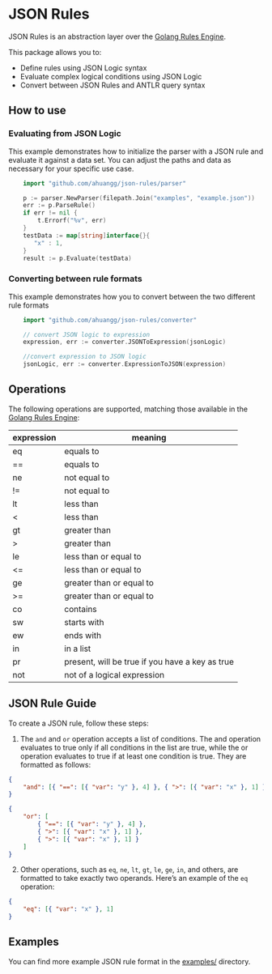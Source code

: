 # JSON Rules

JSON Rules is an abstraction layer over the [Golang Rules Engine](https://github.com/nikunjy/rules/blob/master/README.md).

This package allows you to:

-   Define rules using JSON Logic syntax
-   Evaluate complex logical conditions using JSON Logic
-   Convert between JSON Rules and ANTLR query syntax

## How to use

### Evaluating from JSON Logic

This example demonstrates how to initialize the parser with a JSON rule and evaluate it against a data set. You can adjust the paths and data as necessary for your specific use case.

```Go
    import "github.com/ahuangg/json-rules/parser"

    p := parser.NewParser(filepath.Join("examples", "example.json"))
	err := p.ParseRule()
    if err != nil {
        t.Errorf("%v", err)
    }
	testData := map[string]interface{}{
       "x" : 1,
    }
	result := p.Evaluate(testData)
```

### Converting between rule formats

This example demonstrates how you to convert between the two different rule formats

```Go
    import "github.com/ahuangg/json-rules/converter"

    // convert JSON logic to expression
    expression, err := converter.JSONToExpression(jsonLogic)

    //convert expression to JSON logic
    jsonLogic, err := converter.ExpressionToJSON(expression)
```

## Operations

The following operations are supported, matching those available in the [Golang Rules Engine](https://github.com/nikunjy/rules):

| expression | meaning                                         |
| ---------- | ----------------------------------------------- |
| eq         | equals to                                       |
| ==         | equals to                                       |
| ne         | not equal to                                    |
| !=         | not equal to                                    |
| lt         | less than                                       |
| <          | less than                                       |
| gt         | greater than                                    |
| >          | greater than                                    |
| le         | less than or equal to                           |
| <=         | less than or equal to                           |
| ge         | greater than or equal to                        |
| >=         | greater than or equal to                        |
| co         | contains                                        |
| sw         | starts with                                     |
| ew         | ends with                                       |
| in         | in a list                                       |
| pr         | present, will be true if you have a key as true |
| not        | not of a logical expression                     |

## JSON Rule Guide

To create a JSON rule, follow these steps:

1. The `and` and `or` operation accepts a list of conditions. The and operation evaluates to true only if all conditions in the list are true, while the or operation evaluates to true if at least one condition is true. They are formatted as follows:

```json
{
    "and": [{ "==": [{ "var": "y" }, 4] }, { ">": [{ "var": "x" }, 1] }]
}
```

```json
{
    "or": [
        { "==": [{ "var": "y" }, 4] },
        { ">": [{ "var": "x" }, 1] },
        { ">": [{ "var": "x" }, 1] }
    ]
}
```

2. Other operations, such as `eq`, `ne`, `lt`, `gt`, `le`, `ge`, `in`, and others, are formatted to take exactly two operands. Here’s an example of the `eq` operation:

```json
{
    "eq": [{ "var": "x" }, 1]
}
```

## Examples

You can find more example JSON rule format in the [examples/](test/examples/) directory.
